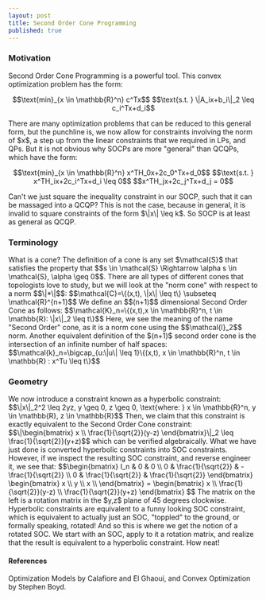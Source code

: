```yaml
---
layout: post 
title: Second Order Cone Programming
published: true
---
```


<script src='https://cdnjs.cloudflare.com/ajax/libs/mathjax/2.7.5/MathJax.js?config=TeX-MML-AM_CHTML' async></script>
<script type="text/x-mathjax-config">
MathJax.Hub.Config({
tex2jax: {inlineMath: [['$','$'], ['\\(','\\)']]}
});
</script>

<h3>Motivation</h3>
Second Order Cone Programming is a powerful tool. This convex optimization problem has the form:
<p style="text-align: center;">
$$\text{min}_{x \in \mathbb{R}^n} c^Tx$$
$$\text{s.t. } \|A_ix+b_i\|_2 \leq c_i^Tx+d_i$$
</p>
There are many optimization problems that can be reduced to this general form, but the punchline is, we now allow for constraints involving the norm of $x$, a step up from the linear constraints that we required in LPs, and QPs. But it is not obvious why SOCPs are more "general" than QCQPs, which have the form:
<p style="text-align: center;">
$$\text{min}_{x \in \mathbb{R}^n} x^TH_0x+2c_0^Tx+d_0$$
$$\text{s.t. } x^TH_ix+2c_i^Tx+d_i \leq 0$$
$$x^TH_jx+2c_j^Tx+d_j = 0$$
</p>
Can't we just square the inequality constraint in our SOCP, such that it can be massaged into a QCQP? This is not the case, because in general, it is invalid to square constraints of the form $\|x\| \leq k$. So SOCP is at least as general as QCQP. 

<h3>Terminology</h3>
What is a cone? The definition of a cone is any set $\mathcal{S}$ that satisfies the property that $$s \in \mathcal{S} \Rightarrow \alpha s \in \mathcal{S}, \alpha \geq 0$$. There are all types of different cones that topologists love to study, but we will look at the "norm cone" with respect to a norm $$\|*\|$$: 
$$\mathcal{C}=\{(x,t), \|x\| \leq t\} \subseteq \mathcal{R}^{n+1}$$ 
We define an $$(n+1)$$ dimensional Second Order Cone as follows:
$$\mathcal{K}_n=\{(x,t),x \in \mathbb{R}^n, t \in \mathbb{R}: \|x\|_2 \leq t\}$$
Here, we see the meaning of the name "Second Order" cone, as it is a norm cone using the $$\mathcal{l}_2$$ norm. Another equivalent definition of the $(n+1)$ second order cone is the intersection of an infinite number of half spaces:
$$\mathcal{k}_n=\bigcap_{u:\|u\| \leq 1}\{(x,t), x \in \mathbb{R}^n, t \in \mathbb{R} : x^Tu \leq t\}$$

<h3>Geometry</h3>
We now introduce a constraint known as a hyperbolic constraint:
$$\|x\|_2^2 \leq 2yz, y \geq 0, z \geq 0, \text{where: } x \in \mathbb{R}^n, y \in \mathbb{R}, z \in \mathbb{R}$$
Then, we claim that this constraint is exactly equivalent to the Second Order Cone constraint:
$$\|\begin{bmatrix}
x \\
\frac{1}{\sqrt{2}}(y-z)
\end{bmatrix}\|_2 \leq \frac{1}{\sqrt{2}}(y+z)$$
which can be verified algebraically. What we have just done is converted hyperbolic constraints into SOC constraints. However, if we inspect the resulting SOC constraint, and reverse engineer it, we see that:
$$\begin{bmatrix}
I_n & 0 & 0 \\
0 & \frac{1}{\sqrt{2}} & -\frac{1}{\sqrt{2}} \\
0 & \frac{1}{\sqrt{2}} & \frac{1}{\sqrt{2}}
\end{bmatrix}
\begin{bmatrix}
x \\
y \\
x \\
\end{bmatrix} = 
\begin{bmatrix}
x \\
\frac{1}{\sqrt{2}}(y-z) \\
\frac{1}{\sqrt{2}}(y+z)
\end{bmatrix} 
$$
The matrix on the left is a rotation matrix in the $y,z$ plane of 45 degrees clockwise. Hyperbolic constraints are equivalent to a funny looking SOC constraint, which is equivalent to actually just an SOC, "toppled" to the ground, or formally speaking, rotated! And so this is where we get the notion of a rotated SOC. We start with an SOC, apply to it a rotation matrix, and realize that the result is equivalent to a hyperbolic constraint. How neat!
<h4>References</h4>
Optimization Models by Calafiore and El Ghaoui, and Convex Optimization by Stephen Boyd.